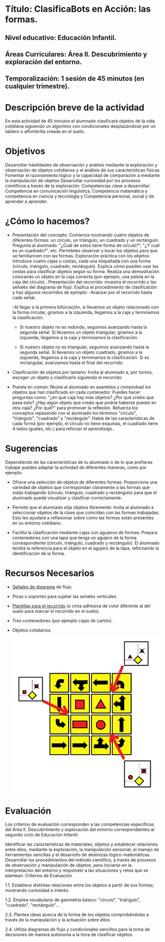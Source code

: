 
    
# Título: ClasificaBots en Acción: las formas.
## Nivel educativo: Educación Infantil.
## Áreas Curriculares: Área II. Descubrimiento y exploración del entorno.
## Temporalización: 1 sesión de 45 minutos (en cualquier trimestre).



# Descripción breve de la actividad
En esta actividad de 45 minutos el alumnado clasificará objetos de la vida cotidiana siguiendo un algoritmo con condicionales desplazándose por un tablero o alfombrilla creada en el suelo.

 
# Objetivos
Desarrollar habilidades de observación y análisis mediante la  exploración y observación de objetos cotidianos y el análisis de sus características físicas
Fomentar el razonamiento lógico y la capacidad de comparación a mediante la manipulación de objetos
Desarrollar curiosidad por los procesos científicos a través de la exploración. 
Competencias clave a desarrollar:
Competencia en comunicación lingüística, Competencia matemática y competencia en ciencia y tecnología y Competencia personal, social y de aprender a aprender.


# ¿Cómo lo hacemos?
- Presentación del concepto: Comienza mostrando cuatro objetos de diferentes formas: un círculo, un triángulo, un cuadrado y un rectángulo. Pregunta al alumnado: "¿Cuál de estos tiene forma de círculo?", "¿Y cuál es un cuadrado?", etc. Permíteles observar y tocar los objetos para que se familiaricen con las formas. 
Exploración práctica con los objetos: Introduce cuatro cajas o cestas, cada una etiquetada con una forma (círculo, triángulo, cuadrado, rectángulo). Explica cómo pueden usar las cestas para clasificar objetos según su forma. Realiza una demostración colocando un objeto en la caja correcta (por ejemplo, una pelota en la caja del círculo)..
Presentación del recorrido: muestra el recorrido y las señales del diagrama de flujo. Explica el procedimiento de clasificación y haz algunos recorridos de ejemplo: 
    -Avanzar por el recorrido hasta cada señal.
   
    -Al llegar a la primera bifurcación, si llevamos un objeto relacionado con la forma circular, giramos a la izquierda, llegamos a la caja y terminamos la clasificación.

    - Si nuestro objeto no es redondo, seguimos avanzando hasta la segunda señal. Si llevamos un objeto triangular, giramos a la izquierda, llegamos a la caja y terminamos la clasificación.

    - Si nuestro objeto no es triangular, seguimos avanzando hasta la segunda señal. Si llevamos un objeto cuadrado, giramos a la izquierda, llegamos a la caja y terminamos la clasificación. Si es rectangular, avanzamos hasta el final del recorrido.

- Clasificación de objetos por tamaño: Invita al alumnado a, por turnos, escoger un objeto y clasificarlo siguiendo el recorrido

- Puesta en común: Reúne al alumnado en asamblea y comprobad los objetos que han clasificado en cada contenedor. Puedes hacer preguntas como: "¿en qué caja hay más objetos? ¿Por qué creéis que pasa esto? ¿Hay algún objeto que creáis que podría haberse puesto en otra caja? ¿Por qué?" para promover la reflexión.
Refuerza los conceptos repasando con el alumnado los términos "círculo", "triángulo", "cuadrado" y "rectángulo". Habla de las características de cada forma (por ejemplo, el círculo no tiene esquinas, el cuadrado tiene 4 lados iguales, etc.) para reforzar el aprendizaje..


# Sugerencias
Dependiendo de las características de tu alumnado o de lo que prefieras trabajar puedes adaptar la actividad de diferentes maneras, como por ejemplo:

- Ofrece una selección de objetos de diferentes formas: Proporciona una variedad de objetos que correspondan claramente a las formas que estás trabajando (círculo, triángulo, cuadrado y rectángulo) para que el alumnado pueda visualizar y clasificar correctamente.

- Permite que el alumnado elija objetos libremente: Invita al alumnado a seleccionar objetos de la clase que coincidan con las formas trabajadas. Esto les ayudará a reflexionar sobre cómo las formas están presentes en su entorno cotidiano.

- Facilita la clasificación mediante cajas con agujeros de formas: Prepara contenedores con una tapa que tenga un agujero de la forma correspondiente (círculo, triángulo, cuadrado y rectángulo). El alumnado tendrá la referencia para el objeto en el agujero de la tapa, reforzando la identificación de la forma.

 
# Recursos Necesarios

- [Señales de diagrama](https://github.com/lobotic/GuiasEducativas/blob/main/ClasificaBots/Formas/ClasificaBots-Formas-Senal.pdf)  de flujo.
- Picas o soportes para sujetar las señales verticales.
- [Plantillas para el recorrido](https://github.com/lobotic/GuiasEducativas/blob/main/ClasificaBots/Formas/ClasificaBots-Formas-PlantillaSuelo.pdf) (o cinta adhesiva de color diferente al del suelo para marcar el recorrido en el suelo).
- Tres contenedores (por ejemplo cajas de cartón).
- Objetos cotidianos.

  
  ![Propuesta de recorrido](https://github.com/lobotic/GuiasEducativas/blob/main/ClasificaBots/Formas/ClasificaBots-Formas-Recorrido.png)                                    


# Evaluación

Los criterios de evaluación corresponden a las competencias específicas del Área II. Descubrimiento y exploración del entorno correspondientes al segundo ciclo de Educación Infantil:

Identificar las características de materiales, objetos y establecer relaciones entre ellos, mediante la exploración, la manipulación sensorial, el manejo de herramientas sencillas y el desarrollo de destrezas lógico-matemáticas.
Desarrollar los procedimientos del método científico, a través de procesos de observación y manipulación de objetos, para iniciarse en la interpretación del entorno y responder a las situaciones y retos que se plantean.
Criterios de Evaluación

1.1. Establece distintas relaciones entre los objetos a partir de sus formas, mostrando curiosidad e interés.

1.2. Emplea vocabulario de geometría básico: "círculo", "triángulo", "cuadrado",  "rectángulo"...

2.3. Plantea ideas acerca de la forma de los objetos comprobándolas a través de la manipulación y la actuación sobre ellos.

2.4. Utiliza diagramas de flujo y condicionales sencillos para la toma de decisiones de manera autónoma a la hora de clasificar objetos.

